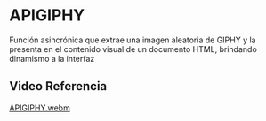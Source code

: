 # APIGIPHY 
Función asincrónica que extrae una imagen aleatoria de GIPHY y la presenta en el contenido visual de un documento HTML, brindando dinamismo a la interfaz

## Video Referencia 
[APIGIPHY.webm](https://github.com/JDevWill/APIGIPHY/assets/47118243/de6c37e0-d594-4ced-839e-f73261d3b79e)
